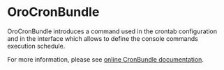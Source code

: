 # OroCronBundle

OroCronBundle introduces a command used in the crontab configuration and in the interface which allows to define the console commands execution schedule.

For more information, please see [online CronBundle documentation](https://doc.oroinc.com/bundles/platform/CronBundle/).